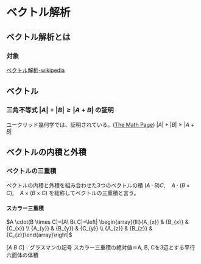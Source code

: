 

# ベクトル解析
 
 
## ベクトル解析とは
 

### 対象

[ベクトル解析-wikipedia]

## ベクトル


### 三角不等式 $|A|+|B| \geq|A+B|$ の証明

ユークリッド幾何学では、証明されている。([The Math Page])
$|A|+|B| \geq|A+B|$

## ベクトルの内積と外積


### ベクトルの三重積

ベクトルの内積と外積を組み合わせた3つのベクトルの積
$(A \cdot B) C, \quad A \cdot(B \times C), \quad A \times(B \times C)$
を総称してベクトルの三重積と言う。

#### スカラー三重積
$A \cdot(B \times C)=[A\ B\ C]=\left| \begin{array}{lll}{A_{x}} & {B_{x}} & {C_{x}} \\ {A_{y}} & {B_{y}} & {C_{y}} \\ {A_{z}} & {B_{z}} & {C_{z}}\end{array}\right|$

$[A\ B\ C]$：グラスマンの記号
スカラー三重積の絶対値＝A, B, Cを3辺とする平行六面体の体積



[ベクトル解析-wikipedia]:https://ja.wikipedia.org/wiki/%E3%83%99%E3%82%AF%E3%83%88%E3%83%AB%E8%A7%A3%E6%9E%90
[The Math Page]:https://www.themathpage.com/index.html
